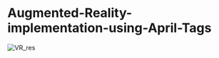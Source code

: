 # Augmented-Reality-implementation-using-April-Tags




![VR_res](https://user-images.githubusercontent.com/120504031/218329207-ad636dd5-0acb-41f2-b04b-e1dd685dcc73.gif)
